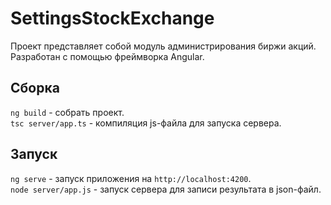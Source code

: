 # SettingsStockExchange

Проект представляет собой модуль администрирования биржи акций. Разработан с помощью фреймворка Angular.

## Сборка

`ng build` - собрать проект.<br />
`tsc server/app.ts` - компиляция js-файла для запуска сервера.

## Запуск

`ng serve` - запуск приложения на `http://localhost:4200`.<br />
`node server/app.js` - запуск сервера для записи результата в json-файл.
